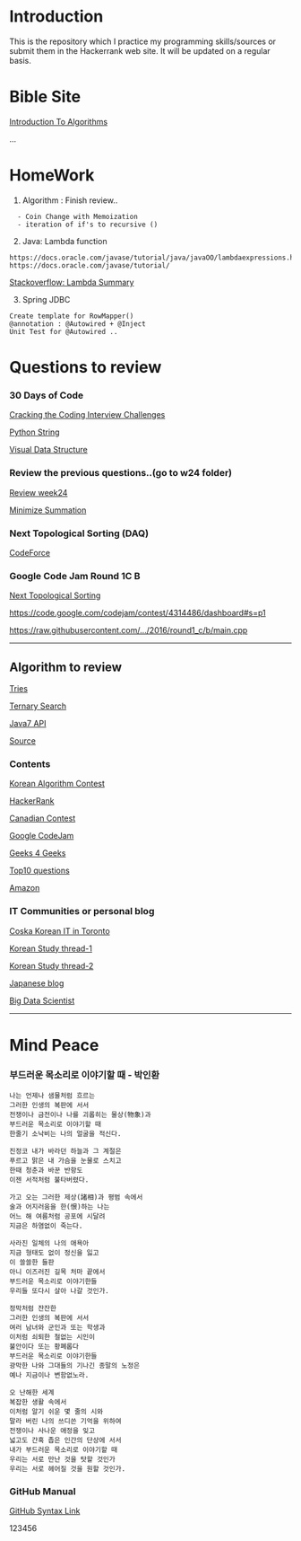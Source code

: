 # Introduction
This is the repository which I practice my programming skills/sources or submit them in the Hackerrank web site.
It will be updated on a regular basis.


# Bible Site
[Introduction To Algorithms](http://ce.bonabu.ac.ir/uploads/30/CMS/user/file/115/EBook/Introduction.to.Algorithms.3rd.Edition.Sep.2010.pdf)

...

# HomeWork
1) Algorithm : Finish review..
```
  - Coin Change with Memoization 
  - iteration of if's to recursive ()
```
2) Java: Lambda function
```
https://docs.oracle.com/javase/tutorial/java/javaOO/lambdaexpressions.html
https://docs.oracle.com/javase/tutorial/

```
[Stackoverflow: Lambda Summary](http://stackoverflow.com/questions/37695456/how-to-replace-anonymous-with-lambda-in-java)

3) Spring JDBC
```
Create template for RowMapper()
@annotation : @Autowired + @Inject
Unit Test for @Autowired ..

```

# Questions to review

### 30 Days of Code
[Cracking the Coding Interview Challenges](https://www.hackerrank.com/challenges/ctci-linked-list-cycle)

[Python String](https://github.com/psean21c/Python/tree/gh-pages/hackerrank/String)

[Visual Data Structure](https://visualgo.net/)

### Review the previous questions..(go to w24 folder)

[Review week24](https://www.hackerrank.com/contests/w24/challenges/xor-matrix)

[Minimize Summation](https://www.hackerrank.com/contests/101hack43/challenges/minimizing-the-summation)


### Next Topological Sorting (DAQ)
[CodeForce](http://codeforces.com/contest/707/problem/C)



		  
### Google Code Jam Round 1C B 
[Next Topological Sorting](https://www.hackerrank.com/contests/101hack40/challenges/next-topological-sorting)

https://code.google.com/codejam/contest/4314486/dashboard#s=p1

https://raw.githubusercontent.com/…/2016/round1_c/b/main.cpp




---

## Algorithm to review

[Tries](https://www.youtube.com/watch?v=00YaFPcC65g&list=PLe-ggMe31CTe9IyG9MB8vt5xUJeYgOYRQ)

[Ternary Search](https://www.youtube.com/watch?v=LelV-kkYMIg)

[Java7 API](http://docs.oracle.com/javase/7/docs/api/)

[Source](http://algs4.cs.princeton.edu/code/)

### Contents

[Korean Algorithm Contest](https://www.acmicpc.net/)

[HackerRank](https://www.hackerrank.com)

[Canadian Contest](https://dmoj.ca/)

[Google CodeJam](https://code.google.com/codejam/schedule.html)

[Geeks 4 Geeks](http://www.geeksforgeeks.org/)

[Top10 questions](http://www.geeksforgeeks.org/top-10-algorithms-in-interview-questions/)

[Amazon](http://www.geeksforgeeks.org/tag/amazon/)

### IT Communities or personal blog

[Coska Korean IT in Toronto](http://coska.com/)

[Korean Study thread-1](https://www.facebook.com/groups/426512737533637/?fref=nf)

[Korean Study thread-2](https://www.facebook.com/profile.php?id=100001180713677&fref=nf)

[Japanese blog](http://pekempey.hatenablog.com/)

[Big Data Scientist](https://www.linkedin.com/in/christianeheiligers)


---
# Mind Peace

### 부드러운 목소리로 이야기할 때 - 박인환 

```
나는 언제나 샘물처럼 흐르는 
그러한 인생의 복판에 서서 
전쟁이나 금전이나 나를 괴롭히는 물상(物象)과 
부드러운 목소리로 이야기할 때 
한줄기 소낙비는 나의 얼굴을 적신다. 

진정코 내가 바라던 하늘과 그 계절은 
푸르고 맑은 내 가슴을 눈물로 스치고 
한때 청춘과 바꾼 반항도 
이젠 서적처럼 불타버렸다. 

가고 오는 그러한 제상(諸相)과 평범 속에서 
술과 어지러움을 한(恨)하는 나는 
어느 해 여름처럼 공포에 시달려 
지금은 하염없이 죽는다. 

사라진 일체의 나의 애욕아 
지금 형태도 없이 정신을 잃고 
이 쓸쓸한 들판 
아니 이즈러진 길목 처마 끝에서 
부드러운 목소리로 이야기한들 
우리들 또다시 살아 나갈 것인가. 

정막처럼 잔잔한 
그러한 인생의 복판에 서서 
여러 남녀와 군인과 또는 학생과 
이처럼 쇠퇴한 철없는 시인이 
불안이다 또는 황폐롭다 
부드러운 목소리로 이야기한들 
광막한 나와 그대들의 기나긴 종말의 노정은 
예나 지금이나 변함없노라. 

오 난해한 세계 
복잡한 생활 속에서 
이처럼 알기 쉬운 몇 줄의 시와 
말라 버린 나의 쓰디쓴 기억을 위하여 
전쟁이나 사나운 애정을 잊고 
넓고도 간혹 좁은 인간의 단상에 서서 
내가 부드러운 목소리로 이야기할 때 
우리는 서로 만난 것을 탓할 것인가 
우리는 서로 헤어질 것을 원할 것인가.
```

### GitHub Manual
[GitHub Syntax Link](https://github.com/adam-p/markdown-here/wiki/Markdown-Cheatsheet)

123456

